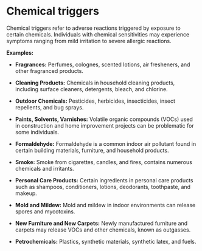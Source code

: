 # Chemical triggers 

Chemical triggers refer to adverse reactions triggered by exposure to certain chemicals. Individuals with chemical sensitivities may experience symptoms ranging from mild irritation to severe allergic reactions.

**Examples:**

* **Fragrances:** Perfumes, colognes, scented lotions, air fresheners, and other fragranced products.

* **Cleaning Products:** Chemicals in household cleaning products, including surface cleaners, detergents, bleach, and chlorine.

* **Outdoor Chemicals:** Pesticides, herbicides, insecticides, insect repellents, and bug sprays.

* **Paints, Solvents, Varnishes:** Volatile organic compounds (VOCs) used in construction and home improvement projects can be problematic for some individuals.

* **Formaldehyde:** Formaldehyde is a common indoor air pollutant found in certain building materials, furniture, and household products. 

* **Smoke:** Smoke from cigarettes, candles, and fires, contains numerous chemicals and irritants.

* **Personal Care Products:** Certain ingredients in personal care products such as shampoos, conditioners, lotions,  deodorants, toothpaste, and makeup.

* **Mold and Mildew:** Mold and mildew in indoor environments can release spores and mycotoxins.

* **New Furniture and New Carpets:** Newly manufactured furniture and carpets may release VOCs and other chemicals, known as outgasses.

* **Petrochemicals:** Plastics, synthetic materials, synthetic latex, and fuels.
